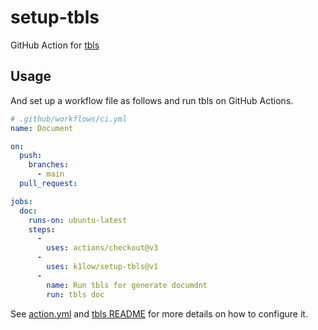# setup-tbls

GitHub Action for [tbls](https://github.com/k1LoW/tbls)

## Usage

And set up a workflow file as follows and run tbls on GitHub Actions.

``` yaml
# .github/workflows/ci.yml
name: Document

on:
  push:
    branches:
      - main
  pull_request:

jobs:
  doc:
    runs-on: ubuntu-latest
    steps:
      -
        uses: actions/checkout@v3
      -
        uses: k1low/setup-tbls@v1
      -
        name: Run tbls for generate documdnt
        run: tbls doc
```

See [action.yml](action.yml) and [tbls README](https://github.com/k1LoW/tbls) for more details on how to configure it.
